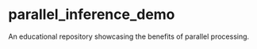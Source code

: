 # parallel_inference_demo
An educational repository showcasing the benefits of parallel processing.
